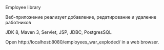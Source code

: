 Employee library

Веб-приложение реализует добавление, редатирование и удаление работников


JDK 8, Maven 3, Servlet, JSP, JDBC, PostgresSQL

Open http://localhost:8080/employees_war_exploded/ in a web browser.